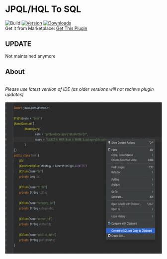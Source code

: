 # JPQL/HQL To SQL
![Build](https://github.com/manu156/jpqltosql/workflows/Build/badge.svg)
[![Version](https://img.shields.io/jetbrains/plugin/v/22023-jpql-to-sql.svg)](https://plugins.jetbrains.com/plugin/22023-jpql-to-sql)
[![Downloads](https://img.shields.io/jetbrains/plugin/d/22023-jpql-to-sql.svg)](https://plugins.jetbrains.com/plugin/22023-jpql-to-sql)  
Get it from Marketplace: [Get This Plugin](https://plugins.jetbrains.com/plugin/22023-jpql-to-sql)
<br>
## UPDATE
Not maintained anymore
## About
<br>
<i>Please use latest version of IDE (as older versions will not recieve plugin updates)</i>
<br>
<br>
<img src="./media/screenshot1.png" width="700" height="485" />

